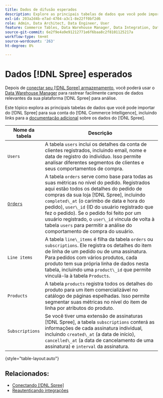 ```yaml
---
title: Dados de difusão esperados
description: Explore as principais tabelas de dados que você pode importar do Spree para sua conta  [!DNL Commerce Intelligence] .
exl-id: 203a2d4b-e7ad-4704-a3c1-8e22ff0bf2d6
role: Admin, Data Architect, Data Engineer, User
feature: Commerce Tables, Data Warehouse Manager, Data Integration, Data Import/Export
source-git-commit: 6e2f9e4a9e91212771e6f6baa8c2f8101125217a
workflow-type: tm+mt
source-wordcount: '263'
ht-degree: 0%

---
```


# Dados [!DNL Spree] esperados

Depois de [conectar seu [!DNL Spree] armazenamento](../../../data-analyst/importing-data/integrations/spree.md), você poderá usar o [Data Warehouse Manager](../../data-warehouse-mgr/tour-dwm.md) para rastrear facilmente campos de dados relevantes da sua plataforma [!DNL Spree] para análise.

Este tópico explora as principais tabelas de dados que você pode importar do [!DNL Spree] para sua conta do [!DNL Commerce Intelligence], incluindo links para a [documentação adicional](https://guides.spreecommerce.org/developer/addresses.html#address) sobre os dados do [!DNL Spree].

| **Nome da tabela** | **Descrição** |
|-----|-----|
| `Users` | A tabela `users` inclui os detalhes da conta de clientes registrados, incluindo email, nome e data de registro do indivíduo. Isso permite analisar diferentes segmentos de clientes e seus comportamentos de compra. |
| [`Orders`](https://guides.spreecommerce.org/developer/orders.html#overview) | A tabela `orders` serve como base para todas as suas métricas no nível do pedido. Registrados aqui estão todos os detalhes do pedido de compras da sua loja [!DNL Spree], incluindo `completed\_at` (o carimbo de data e hora do pedido), `user\_id` (ID do usuário registrado que fez o pedido). Se o pedido foi feito por um usuário registrado, o `user\_id` vincula de volta à tabela `users` para permitir a análise do comportamento de compra do usuário. |
| `Line items` | A tabela `line\_items` é filha da tabela `orders` ou `subscriptions`. Ele registra os detalhes do item de linha de um pedido ou de uma assinatura. Para pedidos com vários produtos, cada produto tem sua própria linha de dados nesta tabela, incluindo uma `product\_id` que permite vinculá-la à tabela `Products`. |
| `Products` | A tabela `products` registra todos os detalhes do produto para um item comercializável no catálogo de páginas espelhadas. Isso permite segmentar suas métricas no nível do item de linha por atributos do produto. |
| `Subscriptions` | Se você tiver uma extensão de assinaturas [!DNL Spree], a tabela `subscriptions` conterá as informações de cada assinatura individual, incluindo `created\_at` (a data de início), `cancelled\_at` (a data de cancelamento de uma assinatura) e `interval` da assinatura. |

{style="table-layout:auto"}

## Relacionados:

* [Conectando [!DNL Spree]](../integrations/spree.md)
* [Reautenticando integrações](https://experienceleague.adobe.com/docs/commerce-knowledge-base/kb/how-to/mbi-reauthenticating-integrations.html?lang=pt-BR)
